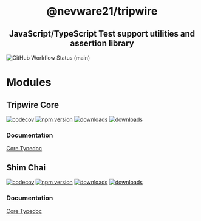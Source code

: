 
<h1 align="center">@nevware21/tripwire</h1>
<h2 align="center">JavaScript/TypeScript Test support utilities and assertion library</h2>

![GitHub Workflow Status (main)](https://img.shields.io/github/actions/workflow/status/nevware21/tripwire/ci.yml?branch=main)

# Modules
## Tripwire Core

[![codecov](https://codecov.io/gh/nevware21/tripwire/branch/main/graph/badge.svg?token=KA05820FMO)](https://codecov.io/gh/nevware21/tripwire)
[![npm version](https://badge.fury.io/js/%40nevware21%2Ftripwire.svg)](https://badge.fury.io/js/%40nevware21%2Ftripwire)
[![downloads](https://img.shields.io/npm/dt/%40nevware21/tripwire.svg)](https://www.npmjs.com/package/%40nevware21/tripwire)
[![downloads](https://img.shields.io/npm/dm/%40nevware21/tripwire.svg)](https://www.npmjs.com/package/%40nevware21/tripwire)

### Documentation

[Core Typedoc](https://nevware21.github.io/tripwire/typedoc/core/index.html)

## Shim Chai

[![codecov](https://codecov.io/gh/nevware21/tripwire/branch/main/graph/badge.svg?token=KA05820FMO)](https://codecov.io/gh/nevware21/tripwire-chai)
[![npm version](https://badge.fury.io/js/%40nevware21%2Ftripwire-chai.svg)](https://badge.fury.io/js/%40nevware21%2Ftripwire-chai)
[![downloads](https://img.shields.io/npm/dt/%40nevware21/tripwire-chai.svg)](https://www.npmjs.com/package/%40nevware21/tripwire-chai)
[![downloads](https://img.shields.io/npm/dm/%40nevware21/tripwire-chai.svg)](https://www.npmjs.com/package/%40nevware21/tripwire-chai)

### Documentation

[Core Typedoc](https://nevware21.github.io/tripwire/typedoc/shim/chai/index.html)